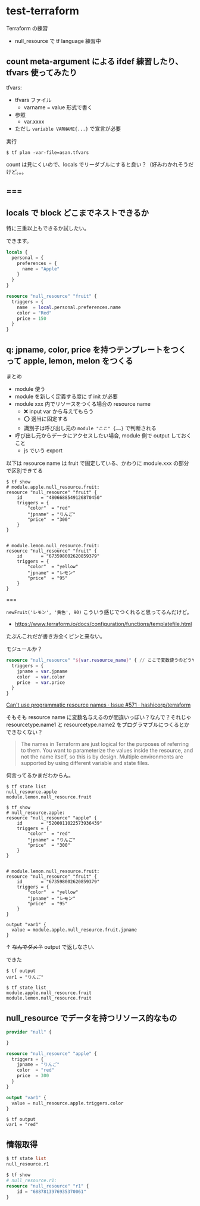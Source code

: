 # test-terraform
Terraform の練習

- null_resource で tf language 練習中

## count meta-argument による ifdef 練習したり、tfvars 使ってみたり
tfvars:

- tfvars ファイル
    - varname = value 形式で書く
- 参照
    - var.xxxx
- ただし `variable VARNAME{...}` で宣言が必要

実行

```
$ tf plan -var-file=asan.tfvars
```

count は見にくいので、locals でリーダブルにすると良い？（好みわかれそうだけど。。。

## ===

## locals で block どこまでネストできるか
特に三重以上もできるか試したい。

できます。

```tf
locals {
  personal = {
    preferences = {
      name = "Apple"
    }
  }
}

resource "null_resource" "fruit" {
  triggers = {
    name  = local.personal.preferences.name
    color = "Red"
    price = 150
  }
}
```

## q: jpname, color, price を持つテンプレートをつくって apple, lemon, melon をつくる
まとめ

- module 使う
- module を新しく定義する度に tf init が必要
- module xxx 内でリソースをつくる場合の resource name
    - :x: input var から与えてもらう
    - :o: 適当に固定する
    - 識別子は呼び出し元の `module "ここ" {……}` で判断される
- 呼び出し元からデータにアクセスしたい場合, module 側で output しておくこと
    - js でいう export

以下は resource name は fruit で固定している、かわりに module.xxx の部分で区別できてる

```terminal
$ tf show
# module.apple.null_resource.fruit:
resource "null_resource" "fruit" {
    id       = "4806688549126870450"
    triggers = {
        "color"  = "red"
        "jpname" = "りんご"
        "price"  = "300"
    }
}


# module.lemon.null_resource.fruit:
resource "null_resource" "fruit" {
    id       = "673598002620859379"
    triggers = {
        "color"  = "yellow"
        "jpname" = "レモン"
        "price"  = "95"
    }
}
```

===

`newFruit('レモン', '黄色', 90)` こういう感じでつくれると思ってるんだけど。

- https://www.terraform.io/docs/configuration/functions/templatefile.html

たぶんこれだが書き方全くピンと来ない。

モジュールか？

```tf
resource "null_resource" "${var.resource_name}" { // ここで変数使うのどうやるん？
  triggers = {
    jpname = var.jpname
    color  = var.color
    price  = var.price
  }
}
```

[Can't use programmatic resource names · Issue #571 · hashicorp/terraform](https://github.com/hashicorp/terraform/issues/571)

そもそも resource name に変数名与えるのが間違いっぽい？なんで？それじゃ resourcetype.name1 と resourcetype.name2 をプログラマブルにつくるとかできなくない？

> The names in Terraform are just logical for the purposes of referring to them. You want to parameterize the values inside the resource, and not the name itself, so this is by design. Multiple environments are supported by using different variable and state files.

何言ってるかまだわからん。

```
$ tf state list
null_resource.apple
module.lemon.null_resource.fruit

$ tf show
# null_resource.apple:
resource "null_resource" "apple" {
    id       = "5200011022573936439"
    triggers = {
        "color"  = "red"
        "jpname" = "りんご"
        "price"  = "300"
    }
}


# module.lemon.null_resource.fruit:
resource "null_resource" "fruit" {
    id       = "673598002620859379"
    triggers = {
        "color"  = "yellow"
        "jpname" = "レモン"
        "price"  = "95"
    }
}
```

```
output "var1" {
  value = module.apple.null_resource.fruit.jpname
}
```

↑ ~~なんでダメ？~~ output で返しなさい.

できた

```
$ tf output
var1 = "りんご"

$ tf state list
module.apple.null_resource.fruit
module.lemon.null_resource.fruit
```

## null_resource でデータを持つリソース的なもの

```tf
provider "null" {

}

resource "null_resource" "apple" {
  triggers = {
    jpname = "りんご"
    color  = "red"
    price  = 300
  }
}

output "var1" {
  value = null_resource.apple.triggers.color
}
```

```
$ tf output
var1 = "red"
```

## 情報取得

```tf
$ tf state list
null_resource.r1

$ tf show
# null_resource.r1:
resource "null_resource" "r1" {
    id = "6887813976935370061"
}
```
